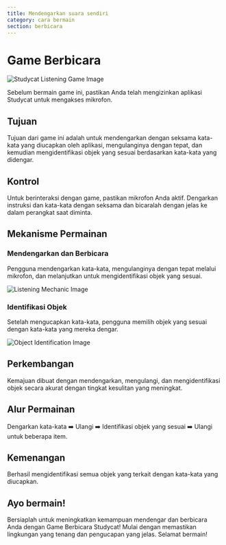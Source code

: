 ```yaml
---
title: Mendengarkan suara sendiri
category: cara bermain
section: berbicara
---
```

# Game Berbicara

![Studycat Listening Game Image](https://help.studycat.com/hc/article_attachments/34787998441881)

Sebelum bermain game ini, pastikan Anda telah mengizinkan aplikasi Studycat untuk mengakses mikrofon.

## Tujuan

Tujuan dari game ini adalah untuk mendengarkan dengan seksama kata-kata yang diucapkan oleh aplikasi, mengulanginya dengan tepat, dan kemudian mengidentifikasi objek yang sesuai berdasarkan kata-kata yang didengar.

## Kontrol

Untuk berinteraksi dengan game, pastikan mikrofon Anda aktif. Dengarkan instruksi dan kata-kata dengan seksama dan bicaralah dengan jelas ke dalam perangkat saat diminta.

## Mekanisme Permainan

### Mendengarkan dan Berbicara

Pengguna mendengarkan kata-kata, mengulanginya dengan tepat melalui mikrofon, dan melanjutkan untuk mengidentifikasi objek yang sesuai.

![Listening Mechanic Image](https://help.studycat.com/hc/article_attachments/34787998444057)

### Identifikasi Objek

Setelah mengucapkan kata-kata, pengguna memilih objek yang sesuai dengan kata-kata yang mereka dengar.

![Object Identification Image](https://help.studycat.com/hc/article_attachments/34787998447001)

## Perkembangan

Kemajuan dibuat dengan mendengarkan, mengulangi, dan mengidentifikasi objek secara akurat dengan tingkat kesulitan yang meningkat.

## Alur Permainan

Dengarkan kata-kata ➡️ Ulangi ➡️ Identifikasi objek yang sesuai ➡️ Ulangi untuk beberapa item.

## Kemenangan

Berhasil mengidentifikasi semua objek yang terkait dengan kata-kata yang diucapkan.

## Ayo bermain!

Bersiaplah untuk meningkatkan kemampuan mendengar dan berbicara Anda dengan Game Berbicara Studycat! Mulai dengan memastikan lingkungan yang tenang dan pengucapan yang jelas. Selamat bermain!